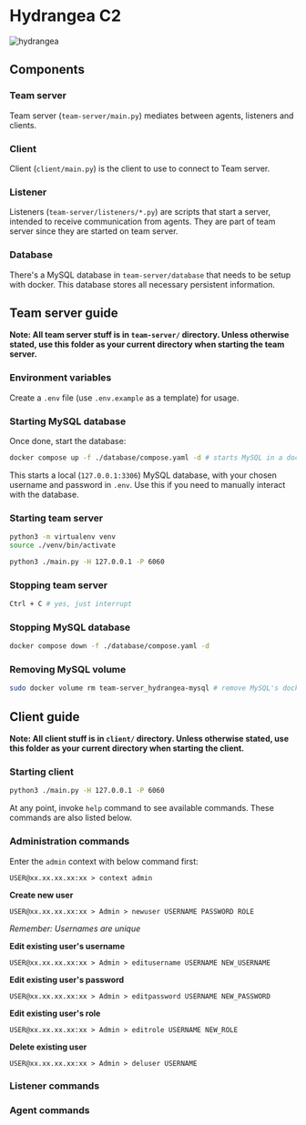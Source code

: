 # Hydrangea C2

![hydrangea](https://github.com/user-attachments/assets/8bdca96f-cb1a-4338-bfdd-d6a1c6abe0b8)

## Components

### Team server

Team server (`team-server/main.py`) mediates between agents, listeners and clients.

### Client

Client (`client/main.py`) is the client to use to connect to Team server.

### Listener

Listeners (`team-server/listeners/*.py`) are scripts that start a server, intended to receive communication from agents. They are part of team server since they are started on team server.

### Database

There's a MySQL database in `team-server/database` that needs to be setup with docker. This database stores all necessary persistent information.

## Team server guide

**Note: All team server stuff is in `team-server/` directory. Unless otherwise stated, use this folder as your current directory when starting the team server.**

### Environment variables

Create a `.env` file (use `.env.example` as a template) for usage.

### Starting MySQL database

Once done, start the database:

```bash
docker compose up -f ./database/compose.yaml -d # starts MySQL in a docker and performs database setup
```

This starts a local (`127.0.0.1:3306`) MySQL database, with your chosen username and password in `.env`. Use this if you need to manually interact with the database.

### Starting team server

```bash
python3 -m virtualenv venv
source ./venv/bin/activate

python3 ./main.py -H 127.0.0.1 -P 6060
```

### Stopping team server

```bash
Ctrl + C # yes, just interrupt
```

### Stopping MySQL database

```bash
docker compose down -f ./database/compose.yaml -d
```

### Removing MySQL volume

```bash
sudo docker volume rm team-server_hydrangea-mysql # remove MySQL's docker volume
```

## Client guide

**Note: All client stuff is in `client/` directory. Unless otherwise stated, use this folder as your current directory when starting the client.**

### Starting client

```bash
python3 ./main.py -H 127.0.0.1 -P 6060
```

At any point, invoke `help` command to see available commands. These commands are also listed below.

### Administration commands

Enter the `admin` context with below command first:

```
USER@xx.xx.xx.xx:xx > context admin
```

**Create new user**

```
USER@xx.xx.xx.xx:xx > Admin > newuser USERNAME PASSWORD ROLE
```

*Remember: Usernames are unique*

**Edit existing user's username**

```
USER@xx.xx.xx.xx:xx > Admin > editusername USERNAME NEW_USERNAME
```

**Edit existing user's password**

```
USER@xx.xx.xx.xx:xx > Admin > editpassword USERNAME NEW_PASSWORD
```

**Edit existing user's role**

```
USER@xx.xx.xx.xx:xx > Admin > editrole USERNAME NEW_ROLE
```

**Delete existing user**

```
USER@xx.xx.xx.xx:xx > Admin > deluser USERNAME
```

### Listener commands

### Agent commands

